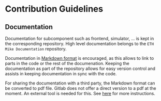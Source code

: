 # Contribution Guidelines

## Documentation
Documentation for subcomponent such as frontend, simulator, ... is kept in the corresponding repository. High level documentation belongs to the `ETH Mike Documentation` repository.

Documentation in [Markdown format](https://github.com/adam-p/markdown-here/wiki/Markdown-Cheatsheet) is encouraged, as this allows to link to parts in the code or the rest of the documenation. Keeping the documentation as part of the repository allows for easy version control and assists in keeping documentation in sync with the code.

For sharing the documentation with a third party, the Markdown format can be converted to pdf file. Gitlab does not offer a direct version to a pdf at the moment. An external tool is needed for this. See [here](HowToConvertMarkdownToPdf.md) for more instructions.
 